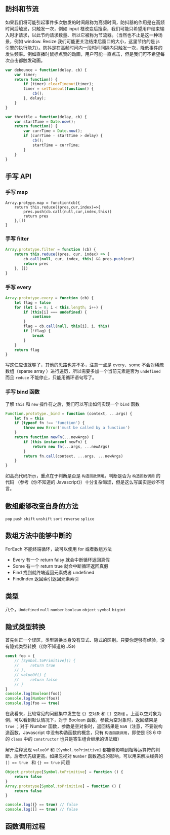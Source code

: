 ## 防抖和节流

如果我们将可能引起事件多次触发的时间段称为高频时间，防抖器的作用是在高频时间后触发，只触发一次，例如 input 框改变后搜索，我们可能只希望用户结束输入时才请求，以此节约请求数量、所以它被称为节流器。（当然也不止是这一种场景，例如 window. Resize 我们可能更关注结束后窗口的大小，这里节约的是 js 引擎的执行能力）。防抖是在高频时间内一段时间间隔内只触发一次，降低事件的发生频率。例如直播时鼠标点赞的动画，用户可能一直点击，但是我们可不希望每次点击都触发动画。

```js
var debounce = function(delay, cb) {
    var timer;
    return function() {
        if (timer) clearTimeout(timer);
        timer = setTimeout(function() {
            cb();
        }, delay);
    }
}

var throttle = function(delay, cb) {
    var startTime = Date.now();
    return function() {
        var currTime = Date.now();
        if (currTime - startTime > delay) {
            cb();
            startTime = currTime;
        }
    }
}
```

## 手写 API

### 手写 map

```js{3}
Array.protype.map = function(cb){
    return this.reduce((pres,cur,index)=>{
        pres.push(cb.call(null,cur,index,this))
        return pres
    },[])
}
```

### 手写 filter

```js
Array.prototype.filter = function (cb) {
    return this.reduce((pres, cur, index) => {
        cb.call(null, cur, index, this) && pres.push(cur)
        return pres
    }, [])
}
```

### 手写 every

```js
Array.prototype.every = function (cb) {
    let flag = false
    for (let i = 0; i < this.length; i++) {
        if (this[i] === undefined) {
            continue
        }
        flag = cb.call(null, this[i], i, this)
        if (!flag) {
            break
        }
    }
    return flag
}
```



写这仨应该就够了，其他的思路也差不多，注意一点是 every、some 不会对稀疏数组（sparse array ）进行遍历，所以需要多加一个当前元素是否为 `undefined` 而且 `reduce` 不能停止，只能用循环语句写了。

### 手写 bind 函数

了解 `this` 和 `new` 操作符之后，我们可以写出如何实现一个 `bind` 函数

``` js {7}
Function.prototype._bind = function (context, ...args) {
    let fn = this
    if (typeof fn !== 'function') {
        throw new Error('must be called by a function')
    }
    return function newFn(...newArgs) {
        if (this instanceof newFn) {
            return new fn(...args, ...newArgs)
        }
        return fn.call(context, ...args, ...newArgs)
    }
}
```

如高亮代码所示，重点在于判断是否是 `构造函数调用`。判断是否为 `构造函数调用` 的代码 （参考《你不知道的 Javascript》）十分复杂晦涩，但是这么写属实是妙不可言。

## 数组能够改变自身的方法

`pop` `push` `shift` `unshift` `sort` `reverse` `splice` 

## 数组方法中能够中断的

ForEach 不能终端循环，故可以使用 for 或者数组方法

- Every 有一个 return falsy 就会中断循环返回真假
- Some 有一个 return true 就会中断循环返回真假
- Find 找到就终端返回元素或者 undefined
- FindIndex 返回索引返回元素索引


## 类型

八个，`Undefined` `null`  `number`  `boolean`  `object`  `symbol`  `bigint` 

## 隐式类型转换

首先纠正一个误区，类型转换本身没有显式、隐式的区别。只要你足够有经验，没有隐式类型转换（《你不知道的 JS》）

```js
const foo = {
    // [Symbol.toPrimitive]() {
    //     return true
    // },
    // valueOf() {
    //     return false
    // }
}
console.log(Boolean(foo))
console.log(Number(foo))
console.log(foo == true)
```

在我看来，比较常见的问题集中发生在 `{} 空对象` 和 `[] 空数组` 。上面以空对象为例，可以看到默认情况下，对于 Boolean 函数，参数为空对象时，返回结果是 `true` ；对于 Number 函数，参数是空对象时，返回结果是 `NaN`（注意，不要说构造函数，Javascript 中没有构造函数的概念，只有 `构造函数调用`，即使是 ES 6 中的 `class` 中的 `constructor` 也只是寄生组合继承的语法糖）

解开注释发现 `valueOf` 和 `[Symbol.toPrimitive]` 都能够影响到相等运算符的判断。后者优先级更高。如果忽视对 `Number` 函数造成的影响，可以用来解决经典的 `[] == true ` 和 `{} == true` 问题

```js
Object.prototype[Symbol.toPrimitive] = function () {
    return false
}
Array.prototype[Symbol.toPrimitive] = function () {
    return false
}

console.log({} == true) // false
console.log([] == true) // false
```




## 函数调用过程

